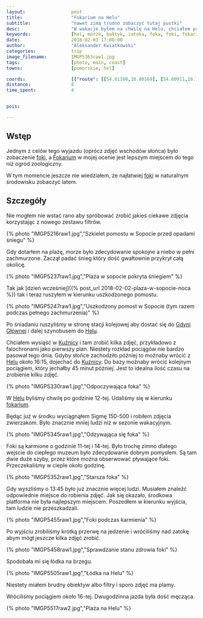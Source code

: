```yaml
---
layout:                 post
title:                  "Fokarium na Helu"
subtitle:               "nawet zimą trudno zobaczyć tutaj pustki"
desc:                   "W wakacje byłem na chwilę na Helu, chciałem przy okazji odwiedzić Fokarium niestety ilość ludzi mnie zniechęciła. Postanowiłem, że przyjadę tutaj zimą oczekując większego spokoju."
keywords:               [hel, morze, bałtyk, zatoka, foka, foki, fokarium]
date:                   2018-02-03 17:00:00
author:                 "Aleksander Kwiatkowski"
categories:             trip
image_filename:         IMGP5363raw1.jpg
tags:                   [photo, main, coast]
towns:                  [pomorskie, hel]

coords:                 [{"route": [[54.61108,18.80169], [54.60911,18.79718], [54.60467,18.80190]], "type": "hike"}]
distance:               8
time_spent:             4


pois:

---
```


[fokarium]: http://www.fokarium.pl/

[wiki-foka]: https://pl.wikipedia.org/wiki/Foka
[wiki-gdynia-glowna]: https://pl.wikipedia.org/wiki/Gdynia_G%C5%82%C3%B3wna
[wiki-hel]: https://pl.wikipedia.org/wiki/Hel_(miasto)
[wiki-kuznica]: https://pl.wikipedia.org/wiki/Ku%C5%BAnica_(wojew%C3%B3dztwo_pomorskie)


## Wstęp

Jednym z celów tego wyjazdu (oprócz zdjęć wschodów słońca) było zobaczenie
[foki][wiki-foka], a [Fokarium][fokarium] w mojej ocenie jest lepszym miejscem
do tego niż ogród zoologiczny.

W tym momencie jeszcze nie wiedziałem, że najłatwiej [foki][wiki-foka]
w naturalnym środowisku zobaczyć latem.

## Szczegóły

Nie mogłem nie wstać rano aby spróbować zrobić jakieś ciekawe zdjęcia
korzystając z nowego zestawu filtrów.

{% photo "IMGP5216raw1.jpg","Szkielet pomostu w Sopocie przed opadami śniegu" %}

Gdy dotarłem na plażę, morze było zdecydowanie spokojne a niebo
w pełni zachmurzone. Zaczął padać śnieg który dość gwałtownie przykrył całą
okolicę.

{% photo "IMGP5237raw1.jpg","Plaża w sopocie pokryta śniegiem" %}

Tak jak [dzień wcześniej]({% post_url 2018-02-02-plaza-w-sopocie-noca %})
tak i teraz ruszyłem w kierunku uszkodzonego pomostu.

{% photo "IMGP5247raw1.jpg","Uszkodzony pomost w Sopocie (tym razem podczas pełnego zachmurzenia)" %}

Po śniadaniu ruszyliśmy w stronę stacji kolejowej aby dostać się
do [Gdyni Głównej][wiki-gdynia-glowna] i dalej szynobusem do [Helu][wiki-hel].

Chciałem wysiąść w [Kuźnicy][wiki-kuznica] i tam zrobić kilka zdjęć,
przykładowo z falochronami
jako pierwszy plan. Niestety rozkład pociągów nie bardzo pasował tego dnia. Gdyby słońce
zachodziło później to możnaby wrócić z [Helu][wiki-hel] około 16:15,
dojechać do [Kuźnicy][wiki-kuznica]. Do bazy możnaby wrócić kolejnym
pociągiem, który jechałby 45 minut później.
Jest to idealna ilość czasu na zrobienie kilku zdjęć.

{% photo "IMGP5330raw1.jpg","Odpoczywająca foka" %}

W [Helu][wiki-hel] byliśmy chwilę po godzinie 12-tej. Udaliśmy się w
kierunku [fokarium][fokarium].

Będąc już w środku wyciągnąłem Sigmę 150-500 i robiłem zdjęcia zwierzakom.
Było znacznie mniej ludzi niż w sezonie wakacyjnym.

{% photo "IMGP5345raw1.jpg","Odzywająca się foka" %}

Foki są karmione o godzinie 11-tej i 14-tej. Było trochę zimno dlatego
wejście do ciepłego muzeum było zdecydowanie dobrym pomysłem. Są tam dwie duże szyby,
przez które można obserwować pływające foki. Przeczekaliśmy w cieple około godzinę.

{% photo "IMGP5352raw1.jpg","Starsza foka" %}

Gdy wyszliśmy o 13:45 było już znacznie więcej ludzi. Musiałem znaleźć odpowiednie miejsce
do robienia zdjęć. Jak się okazało, środkowa platforma nie była najlepszym miejscem.
Poszedłem w kierunku wyjścia, tam ludzie nie przeszkadzali.

{% photo "IMGP5455raw1.jpg","Foki podczas karmienia" %}

Po wyjściu zrobiliśmy krótką przerwę na jedzenie i wróciliśmy nad zatokę abym mógł
jeszcze kilka zdjęć zrobić.

{% photo "IMGP5458raw1.jpg","Sprawdzanie stanu zdrowia foki" %}

Spodobała mi się łódka na brzegu.

{% photo "IMGP5505raw1.jpg","Łódka na Helu" %}

Niestety miałem brudny obiektyw albo filtry i sporo zdjęć ma plamy.

Wróciliśmy pociągiem około 16-tej. Dwugodzinna jazda była dość męcząca.

{% photo "IMGP5517raw2.jpg","Plaża na Helu" %}
